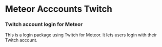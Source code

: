# Meteor Acccounts Twitch

### Twitch account login for Meteor

This is a login package using Twitch for Meteor. It lets users login with their Twitch account.
